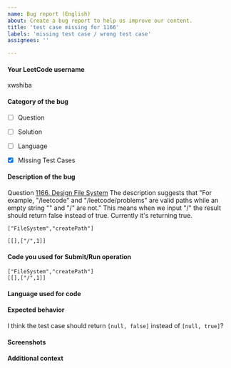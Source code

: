 ```yaml
---
name: Bug report (English)
about: Create a bug report to help us improve our content.
title: 'test case missing for 1166'
labels: 'missing test case / wrong test case'
assignees: ''

---
```


<!--
Note - Any content mention below in `<!-- ->` blocks are just comments
to help you fill-up the issue. It won't be visible in the actual issue after
you click on submit.
-->

#### Your LeetCode username
<!-- Your LeetCode username -->
xwshiba


#### Category of the bug
- [ ] Question
- [ ] Solution
- [ ] Language
- [x] Missing Test Cases 


#### Description of the bug
<!-- A clear and concise description of what the bug is. -->
Question [1166. Design File System](https://leetcode.com/problems/design-file-system/)
The description suggests that "For example, "/leetcode" and "/leetcode/problems" are valid paths while an empty string "" and "/" are not."
This means when we input "/" the result should return false instead of true. Currently it's returning true.

```
["FileSystem","createPath"]

[[],["/",1]]
```


#### Code you used for Submit/Run operation
<!-- 
Please make sure you wrap your code with ``` tags. 
Otherwise we may reject your request. 
-->


```
["FileSystem","createPath"]
[[],["/",1]]
```

#### Language used for code
<!-- C++ -->


#### Expected behavior
<!-- A clear and concise description of what you expected to happen in
contrast with what actually happened. -->
I think the test case should return `[null, false]` instead of `[null, true]`?



#### Screenshots
<!-- If applicable, add screenshots to explain your issue. -->



#### Additional context
<!-- Add any other additional context about the bug. -->
